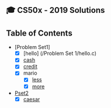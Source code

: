 :mortar_board: CS50x - 2019 Solutions
-------------------------

## Table of Contents

- [Problem Set1] 
  * [x] [hello] (/Problem Set 1/hello.c)
  * [x] [cash](/Pset1/cash)
  * [x] [credit](/Pset1/credit)
  * [x] mario
    + [x] [less](/pset1/mario/less)
    + [x] [more](/pset1/mario/more)
- [Pset2](/Pset2)
  * [x] [caesar](/Pset2/caesar)
